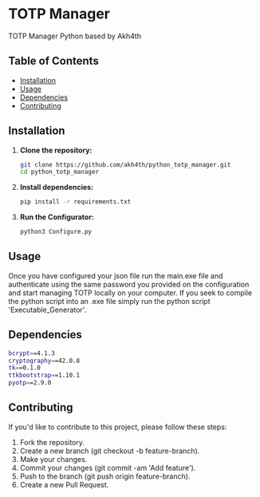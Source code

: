 # TOTP Manager

TOTP Manager Python based by Akh4th

## Table of Contents

- [Installation](#installation)
- [Usage](#usage)
- [Dependencies](#dependencies)
- [Contributing](#contributing)

## Installation

1. **Clone the repository:**
   ```bash
   git clone https://github.com/akh4th/python_totp_manager.git
   cd python_totp_manager

2. **Install dependencies:**
   ```bash
   pip install -r requirements.txt

3. **Run the Configurator:**
    ```bash
   python3 Configure.py

## Usage

Once you have configured your json file run the main.exe file and authenticate using the same password you provided on the configuration and start managing TOTP locally on your computer.
If you seek to compile the python script into an .exe file simply run the python script 'Executable_Generator'.


## Dependencies
```bash
bcrypt==4.1.3
cryptography==42.0.8
tk==0.1.0
ttkbootstrap==1.10.1
pyotp==2.9.0
```

## Contributing
If you'd like to contribute to this project, please follow these steps:

1. Fork the repository.
2. Create a new branch (git checkout -b feature-branch).
3. Make your changes.
4. Commit your changes (git commit -am 'Add feature').
5. Push to the branch (git push origin feature-branch).
6. Create a new Pull Request.
